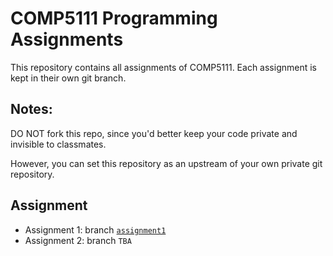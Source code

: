 # COMP5111 Programming Assignments

This repository contains all assignments of COMP5111. 
Each assignment is kept in their own git branch.

## Notes: 

DO NOT fork this repo, since you'd better keep your code private and invisible to classmates.

However, you can set this repository as an upstream of your own private git repository. 

## Assignment
* Assignment 1: branch [`assignment1`](../../tree/assignment1)
* Assignment 2: branch `TBA`
